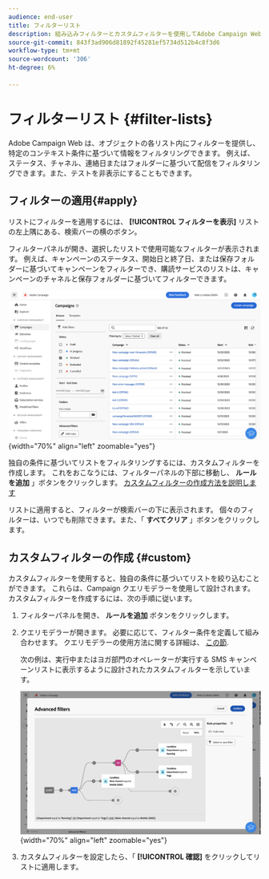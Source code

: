 ```yaml
---
audience: end-user
title: フィルターリスト
description: 組み込みフィルターとカスタムフィルターを使用してAdobe Campaign Web リストをフィルターする方法について説明します。
source-git-commit: 843f3ad906d81892f45281ef5734d512b4c8f3d6
workflow-type: tm+mt
source-wordcount: '306'
ht-degree: 6%

---
```



# フィルターリスト {#filter-lists}

Adobe Campaign Web は、オブジェクトの各リスト内にフィルターを提供し、特定のコンテキスト条件に基づいて情報をフィルタリングできます。 例えば、ステータス、チャネル、連絡日またはフォルダーに基づいて配信をフィルタリングできます。また、テストを非表示にすることもできます。

## フィルターの適用{#apply}

リストにフィルターを適用するには、 **[!UICONTROL フィルターを表示]** リストの左上隅にある、検索バーの横のボタン。

フィルターパネルが開き、選択したリストで使用可能なフィルターが表示されます。 例えば、キャンペーンのステータス、開始日と終了日、または保存フォルダーに基づいてキャンペーンをフィルターでき、購読サービスのリストは、キャンペーンのチャネルと保存フォルダーに基づいてフィルターできます。

![](assets/filters-pane.png){width="70%" align="left" zoomable="yes"}

独自の条件に基づいてリストをフィルタリングするには、カスタムフィルターを作成します。 これをおこなうには、フィルターパネルの下部に移動し、 **ルールを追加** 」ボタンをクリックします。 [カスタムフィルターの作成方法を説明します](#custom)

リストに適用すると、フィルターが検索バーの下に表示されます。 個々のフィルターは、いつでも削除できます。また、「 **すべてクリア** 」ボタンをクリックします。

## カスタムフィルターの作成 {#custom}

カスタムフィルターを使用すると、独自の条件に基づいてリストを絞り込むことができます。 これらは、Campaign クエリモデラーを使用して設計されます。 カスタムフィルターを作成するには、次の手順に従います。

1. フィルターパネルを開き、 **ルールを追加** ボタンをクリックします。
1. クエリモデラーが開きます。 必要に応じて、フィルター条件を定義して組み合わせます。 クエリモデラーの使用方法に関する詳細は、 [この節](../query/query-modeler-overview.md).

   次の例は、実行中またはヨガ部門のオペレーターが実行する SMS キャンペーンリストに表示するように設計されたカスタムフィルターを示しています。

   ![](assets/filters-sample.png){width="70%" align="left" zoomable="yes"}

1. カスタムフィルターを設定したら、「 **[!UICONTROL 確認]** をクリックしてリストに適用します。
